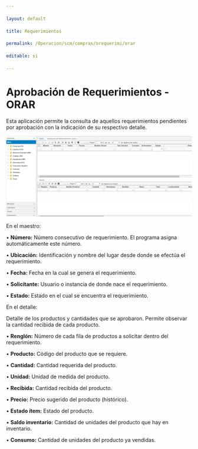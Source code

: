 ```yaml
---

layout: default

title: Requerimientos

permalink: /Operacion/scm/compras/orequerimi/orar

editable: si

---
```




# Aprobación de Requerimientos - ORAR



Esta aplicación permite la consulta de aquellos requerimientos pendientes por aprobación con la indicación de su respectivo detalle.  



![](orar1.png)



En el maestro:



•	**Número:** Número consecutivo de requerimiento. El programa asigna automáticamente este número.  

•	**Ubicación:** Identificación y nombre del lugar desde donde se efectúa el requerimiento.  

•	**Fecha:** Fecha en la cual se genera el requerimiento.  

•	**Solicitante:** Usuario o instancia de donde nace el requerimiento.  

•	**Estado:** Estado en el cual se encuentra el requerimiento.  



En el detalle:



Detalle de los productos y cantidades que se aprobaron. Permite observar la cantidad recibida de cada producto.  



•	**Renglón:** Número de cada fila de productos a solicitar dentro del requerimiento.

•	**Producto:** Código del producto que se requiere.  

•	**Cantidad:** Cantidad requerida del producto.  

•	**Unidad:** Unidad de medida del producto.  

•	**Recibida:** Cantidad recibida del producto.  

•	**Precio:** Precio sugerido del producto (histórico).  

•	**Estado ítem:** Estado del producto.  

•	**Saldo inventario:** Cantidad de unidades del producto que hay en inventario.  

•	**Consumo:** Cantidad de unidades del producto ya vendidas.  













